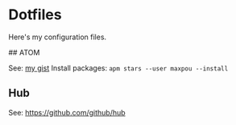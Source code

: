 # Dotfiles

Here's my configuration files.

## ATOM

See: [my gist](https://gist.github.com/maxpou/5828f70ba994ee3b365d)
Install packages: `apm stars --user maxpou --install`

## Hub

See: https://github.com/github/hub
